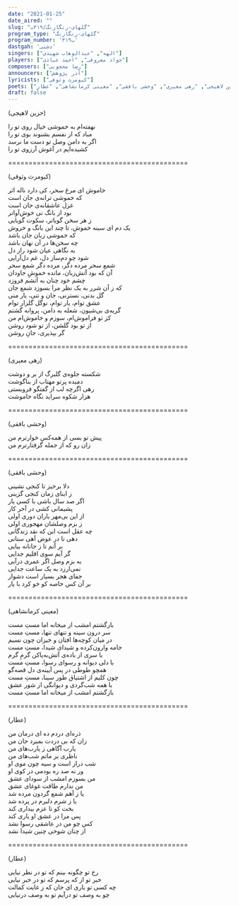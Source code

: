 ```yaml
---
date: "2021-01-25"
date_aired: ""
slug: "گلهای-رنگارنگ/۳۱۹ب"
program_type: "گلهای-رنگارنگ"
program_number: '۳۱۹ب'
dastgah: 'دشتی'
singers: ["الهه", "عبدالوهاب شهیدی"]
players: ["جواد معروفی", "احمد عبادی"]
composers: ["رضا محجوبی"]
announcers: ["آذر پژوهش"]
lyricists: ["کیومرث وثوقی"]
poets: ["حزین لاهیجی", "رهی معیری", "وحشی بافقی", "معینی کرمانشاهی", "عطار"]
draft: false
---
```


(حزین لاهیجی)  

نهفته‌ام به خموشی خیال روی تو را  
مباد که از نفسم بشنوند بوی تو را  
اگر به دامن وصل تو دست ما نرسد  
کشیده‌ایم در آغوش آرزوی تو را  

============================================  

(کیومرث وثوقی)  

خاموش ای مرغ سحر، کی دارد ناله اثر  
که خموشی ترانه‌ی جان است  
غزل عاشقانه‌ی جان است  
بود از بانگ نی خوش‌آواتر  
ز هر سخن گویاتر، سکوت گویایی  
یک دم ای سینه خموش، تا چند این بانگ و خروش  
که خموشی زبان جان باشد  
چه سخن‌ها در آن نهان باشد  
به نگاهی عیان شود راز دل  
شود چو دم‌ساز دل، غم دل‌آرایی  
شمع سحر مرده دگر، مرده دگر شمع سحر  
آن که بود آتش‌زبان، مانده خموشِ جاودان  
چشم خود چنان به آتشم فروزد  
که ز آن شرر به یک نظر مرا بسوزد شمع جان  
گل بدنی، نسترنی، جان و تنی، یار منی  
عشق توام، یار توام، نوگل گلزار توام  
گریه‌ی بی‌شیون، شعله به دامن، پروانه گشتم  
کز تو فراموش‌ام، سوزم و خاموش‌ام من  
از تو بود گلشن، از تو شود روشن  
گر بپذیری، جانِ روشن  

============================================  

(رهی معیری)  

شکسته جلوه‌ی گلبرگ از بر و دوشت  
دمیده پرتو مهتاب از بناگوشت  
رهی اگرچه لب از گفتگو فروبستی  
هزار شکوه سراید نگاه خاموشت  

============================================  

(وحشی بافقی)  

پیش تو بسی از همه‌کس خوارترم من  
زان رو که از جمله گرفتارترم من  

============================================  

(وحشی بافقی)  

دلا برخیز تا کنجی نشینی  
ز ابنای زمان کنجی گزینی  
اگر صد سال باشی با کسی یار  
پشیمانی کشی در آخر کار  
از این بی‌مهر یاران دوری اولی  
ز بزم وصلشان مهجوری اولی  
چه عقل است این که نقد زندگانی  
دهی تا در عوض آهی ستانی  
بر آنم تا ز جانانه بیایی  
گر آیم سوی اقلیم جدایی  
به بزم وصل اگر عمری درآیی  
نمی‌ارزد به یک ساعت جدایی  
جفای هجر بسیار است دشوار  
بر آن کس خاصه کو خو کرد با یار  

============================================  

(معینی کرمانشاهی)  

بازگشتم امشب از میخانه اما مستِ مست  
سر درون سینه و تنهای تنها، مستِ مست  
در میان کوچه‌ها افتان و خیزان چون نسیم  
جامه وارون‌کرده و شیدای شیدا، مستِ مست  
با سری از باده‌ی آتش‌به‌پاکن گرمِ گرم  
با دلی دیوانه و رسوای رسوا، مستِ مست  
همچو طوطی در پس آیینه‌ی دل قصه‌گو  
چون کلیم از اشتیاق طور سینا، مستِ مست  
با همه شب‌گردی و دیوانگی از شور عشق  
بازگشتم امشب از میخانه اما مستِ مست  

============================================  

(عطار)  

ذره‌ای دردم ده ای درمان من  
زان که بی دردت بمیرد جان من  
یارب آگاهی ز یارب‌های من  
ناظری بر ماتم شب‌های من  
شب دراز است و سیه چون موی او  
ور نه صد ره بودمی در کوی او  
من بسوزم امشب از سودای عشق  
من ندارم طاقت غوغای عشق  
یا ز آهم شمع گردون مرده شد  
یا ز شرم دلبرم در پرده شد  
بخت کو تا عزم بیداری کند  
پس مرا در عشق او یاری کند  
کس چو من در عاشقی رسوا نشد  
از چنان شوخی چنین شیدا نشد  

============================================  

(عطار)  

رخ تو چگونه بینم که تو در نظر نیایی  
خبر تو از که پرسم که تو در خبر نیایی  
چه کسی تو باری ای جان که ز غایت کمالت  
چو به وصف تو درآیم تو به وصف درنیایی  
